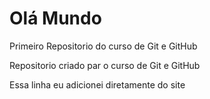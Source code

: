 # Olá Mundo
 Primeiro Repositorio do curso de Git e GitHub

 Repositorio criado par o curso de Git e GitHub
 
 Essa linha eu adicionei diretamente do site
